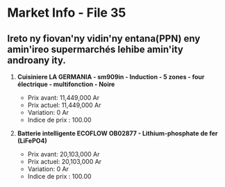 # Market Info - File 35

## Ireto ny fiovan'ny vidin'ny entana(PPN) eny amin'ireo supermarchés lehibe amin'ity androany ity.

1. **Cuisiniere LA GERMANIA - sm909in - Induction - 5 zones - four électrique - multifonction - Noire**
   - Prix avant: 11,449,000 Ar
   - Prix actuel: 11,449,000 Ar
   - Variation: 0 Ar
   - Indice de prix : 100.00

2. **Batterie intelligente ECOFLOW OB02877 - Lithium-phosphate de fer (LiFePO4)**
   - Prix avant: 20,103,000 Ar
   - Prix actuel: 20,103,000 Ar
   - Variation: 0 Ar
   - Indice de prix : 100.00

